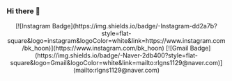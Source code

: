 ### Hi there 👋


<div align=center>
[![Instagram Badge](https://img.shields.io/badge/-Instagram-dd2a7b?style=flat-square&logo=instagram&logoColor=white&link=https://www.instagram.com/bk_hoon)](https://www.instagram.com/bk_hoon) 
[![Gmail Badge](https://img.shields.io/badge/-Naver-2db400?style=flat-square&logo=Gmail&logoColor=white&link=mailto:rlgns1129@naver.com)](mailto:rlgns1129@naver.com)
</div>


<!--
**qorlgns1/qorlgns1** is a ✨ _special_ ✨ repository because its `README.md` (this file) appears on your GitHub profile.

Here are some ideas to get you started:

- 🔭 I’m currently working on ...
- 🌱 I’m currently learning ...
- 👯 I’m looking to collaborate on ...
- 🤔 I’m looking for help with ...
- 💬 Ask me about ...
- 📫 How to reach me: ...
- 😄 Pronouns: ...
- ⚡ Fun fact: ...
-->
